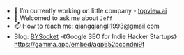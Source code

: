 
- 🔭 I’m currently working on little company - [topview.ai](https://www.topview.ai/?via=jeff)
- 💬 Welcomed to ask me about `Jeff`
- 📫 How to reach me: qiangqiangli1993@gmail.com
- Blog: [BYSocket](https://bysocket.com/)
-《Google SEO for Indie Hacker Startups》https://gamma.app/embed/aqp652pcondni9t
